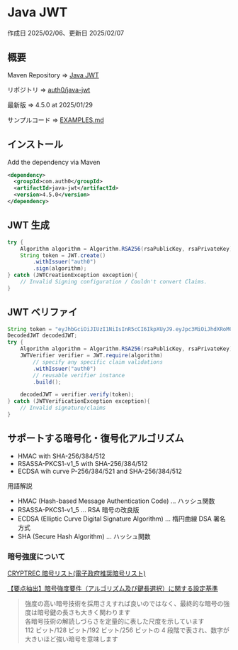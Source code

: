 # Java JWT

作成日 2025/02/06、更新日 2025/02/07

## 概要

Maven Repository => [Java JWT](https://mvnrepository.com/artifact/com.auth0/java-jwt)

リポジトリ => [auth0/java-jwt](https://github.com/auth0/java-jwt)

最新版 => 4.5.0 at 2025/01/29

サンプルコード => [EXAMPLES.md](https://github.com/auth0/java-jwt/blob/master/EXAMPLES.md)

## インストール

Add the dependency via Maven

```xml
<dependency>
  <groupId>com.auth0</groupId>
  <artifactId>java-jwt</artifactId>
  <version>4.5.0</version>
</dependency>
```

## JWT 生成

```java
try {
    Algorithm algorithm = Algorithm.RSA256(rsaPublicKey, rsaPrivateKey);
    String token = JWT.create()
        .withIssuer("auth0")
        .sign(algorithm);
} catch (JWTCreationException exception){
    // Invalid Signing configuration / Couldn't convert Claims.
}
```

## JWT ベリファイ

```java
String token = "eyJhbGciOiJIUzI1NiIsInR5cCI6IkpXUyJ9.eyJpc3MiOiJhdXRoMCJ9.AbIJTDMFc7yUa5MhvcP03nJPyCPzZtQcGEp-zWfOkEE";
DecodedJWT decodedJWT;
try {
    Algorithm algorithm = Algorithm.RSA256(rsaPublicKey, rsaPrivateKey);
    JWTVerifier verifier = JWT.require(algorithm)
        // specify any specific claim validations
        .withIssuer("auth0")
        // reusable verifier instance
        .build();

    decodedJWT = verifier.verify(token);
} catch (JWTVerificationException exception){
    // Invalid signature/claims
}
```

## サポートする暗号化・復号化アルゴリズム

- HMAC with SHA-256/384/512
- RSASSA-PKCS1-v1_5 with SHA-256/384/512
- ECDSA wih curve P-256/384/521 and SHA-256/384/512

用語解説

- HMAC (Hash-based Message Authentication Code) ... ハッシュ関数
- RSASSA-PKCS1-v1_5 ... RSA 暗号の改良版
- ECDSA (Elliptic Curve Digital Signature Algorithm) ... 楕円曲線 DSA 署名方式
- SHA (Secure Hash Algorithm) ... ハッシュ関数

### 暗号強度について

[CRYPTREC 暗号リスト(電子政府推奨暗号リスト)](https://www.cryptrec.go.jp/list.html)

[【要点抽出】暗号強度要件（アルゴリズム及び鍵長選択）に関する設定基準](https://note.com/nikinusu318/n/n360fe01ebfab)

> 強度の高い暗号技術を採用さえすれば良いのではなく、最終的な暗号の強度は暗号鍵の長さも大きく関わります\
> 各暗号技術の解読しづらさを定量的に表した尺度を示しています\
> 112 ビット/128 ビット/192 ビット/256 ビットの 4 段階で表され、数字が大きいほど強い暗号を意味します
